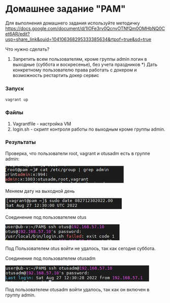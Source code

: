 # Домашнее задание "PAM"


Для выполнения домашнего задания используйте методичку
https://docs.google.com/document/d/1lOFe3rv0QcnvOTNfQm0OMHbNQ0Cet6AR/edit?usp=share_link&ouid=104106368295333385634&rtpof=true&sd=true

Что нужно сделать?
1) Запретить всем пользователям, кроме группы admin логин в выходные (суббота и воскресенье), без учета праздников
\*) Дать конкретному пользователю права работать с докером и возможность рестартить докер сервис

### Запуск

```
vagrant up
```

### Файлы

1. Vagrantfile - настройка VM
2. login.sh - скрипт контроля работы по выходным кроме группы admin.

### Результаты

Проверка, что пользователи root, vagrant и otusadm есть в группе admin:

![file](img/2.JPG)

Меняем дату на выходной день

![file](img/3.JPG)

Соединение под пользователем otus

![file](img/4.JPG)

Под Пользователем otus войти не удалось, так как сегодня суббота.

Соединение под пользователем otusadm

![file](img/5.JPG)

Под пользователем otusadm войти удалось, так как он включен в группу admin.
